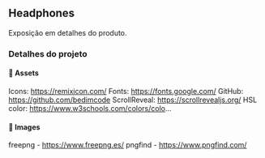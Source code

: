 ## Headphones

Exposição em detalhes do produto.

### Detalhes do projeto

#### 📁 Assets 
Icons: https://remixicon.com/
Fonts: https://fonts.google.com/
GitHub: https://github.com/bedimcode
ScrollReveal: https://scrollrevealjs.org/
HSL color: https://www.w3schools.com/colors/colo...

#### 📁 Images
freepng - https://www.freepng.es/
pngfind - https://www.pngfind.com/